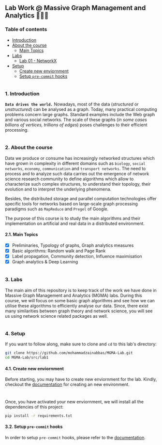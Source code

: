 ## Lab Work @ Massive Graph Management and Analytics 👨🏻‍💻

### Table of contents

- [Introduction](#introduction)
- [About the course](#about-course)
  * [Main Topics](#main-topics)
- [Labs](#labs)
  * [Lab 01 - NetworkX](#lab-1)
- [Setup](#setup)
  * [Create new enviornment](#create-new-env)
  * [Setup `pre-commit` hooks](#setup-pre-commit)


#

<a id="introduction" />

### 1. Introduction

__`Data drives the world.`__ Nowadays, most of the data (_structured_ or _unstructured_) can be analysed as a graph. Today, many practical computing problems concern large graphs. Standard examples include the Web graph and various social networks. The scale of these graphs (_in some cases billions of vertices, trillions of edges_) poses challenges to their efficient processing.

#

<a id="about-course" />

### 2. About the course

Data we produce or consume has increasingly networked structures which have grown in complexity in different domains such as `biology`, `social networks`, `economy`, `communication` and `transport networks`. The need to process and to analyze such data carries out the emergence of network science research community to define algorithms which allow to characterize such complex structures, to understand their topology, their evolution and to interpret the underlying phenomena. 

Besides, the distributed storage and parallel computation technologies offer specific tools for networks based on large-scale graph processing paradigms such as `MapReduce` and `Pregel` of Google.

The purpose of this course is to study the main algorithms and their implementation on artificial and real data in a distributed environment.

<a id="main-topics" />

#### 2.1. Main Topics

- [x] Preliminaries, Typology of graphs, Graph analytics measures
- [x] Basic algorithms: Random walk and Page Rank
- [x] Label propagation, Community detection, Influence maximisation
- [x] Graph analytics & Deep Learning

#

<a id="labs" />

### 3. Labs

The main aim of this repository is to keep track of the work we have done in Massive Graph Management and Analytics (MGMA) labs. During this course, we will focus on some basic graph algorithms and see how we can utilise these algorithms to efficiently analyse our data. Since, there exist many similarities between graph theory and network science, you will see us using network science related packages as well.

#

#

<a id="setup" />

### 4. Setup

If you want to follow along, make sure to clone and `cd` to this lab's directory:

```bash
git clone https://github.com/mohammadzainabbas/MGMA-Lab.git
cd MGMA-Lab/src/lab1
```

<a id="create-new-env" />

#### 4.1. Create new enviornment

Before starting, you may have to create new enviornment for the lab. Kindly, checkout the [documentation](https://github.com/mohammadzainabbas/MGMA-Lab/blob/main/docs/SETUP_ENV.md) for creating an new environment.

#

Once, you have activated your new enviornment, we will install all the dependencies of this project:

```bash
pip install -r requirements.txt
```

<a id="setup-pre-commit" />

#### 3.2. Setup `pre-commit` hooks

In order to setup `pre-commit` hooks, please refer to the [documentation](https://github.com/mohammadzainabbas/MGMA-Lab/blob/main/docs/SETUP_PRE-COMMIT_HOOKS.md).

#

